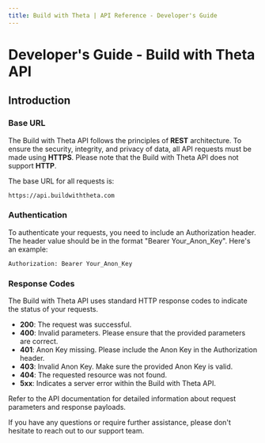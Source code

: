 ```yaml
---
title: Build with Theta | API Reference - Developer's Guide
---
```


# Developer's Guide - Build with Theta API

## Introduction

### Base URL

The Build with Theta API follows the principles of **REST** architecture. To ensure the security, integrity, and privacy of data, all API requests must be made using **HTTPS**. Please note that the Build with Theta API does not support **HTTP**.

The base URL for all requests is:

`https://api.buildwiththeta.com`

### Authentication

To authenticate your requests, you need to include an Authorization header. The header value should be in the format "Bearer Your_Anon_Key". Here's an example:

`Authorization: Bearer Your_Anon_Key`

### Response Codes

The Build with Theta API uses standard HTTP response codes to indicate the status of your requests.

- **200**: The request was successful.
- **400**: Invalid parameters. Please ensure that the provided parameters are correct.
- **401**: Anon Key missing. Please include the Anon Key in the Authorization header.
- **403**: Invalid Anon Key. Make sure the provided Anon Key is valid.
- **404**: The requested resource was not found.
- **5xx**: Indicates a server error within the Build with Theta API.

Refer to the API documentation for detailed information about request parameters and response payloads.

If you have any questions or require further assistance, please don't hesitate to reach out to our support team.
